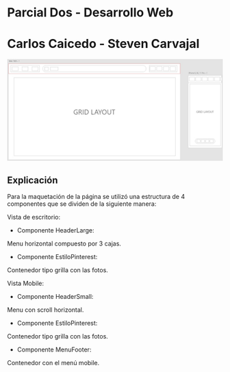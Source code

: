 # Parcial Dos - Desarrollo Web

# Carlos Caicedo - Steven Carvajal

![alt text](https://github.com/StevenC23/parcialDosWeb/blob/master/justificacion.jpg)

## Explicación

Para la maquetación de la página se utilizó una estructura de 4 componentes que se dividen de la siguiente manera:

Vista de escritorio:

- Componente HeaderLarge:

Menu horizontal compuesto por 3 cajas.

- Componente EstiloPinterest:

Contenedor tipo grilla con las fotos.


Vista Mobile:

- Componente HeaderSmall:

Menu con scroll horizontal.

- Componente EstiloPinterest:

Contenedor tipo grilla con las fotos.

- Componente MenuFooter:

Contenedor con el menú mobile.


